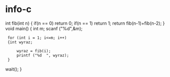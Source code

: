 # info-c
int fib(int n)
{
    if(n == 0) return 0;
    if(n == 1) return 1;
    return fib(n-1)+fib(n-2);
}
void main()
{
int m;
 scanf ("%d",&m);

     for (int i = 1; i<=m; i++)
	 {int wyraz;

         wyraz = fib(i);
		 printf ("%d  ", wyraz);
	 }
	 
wait();
}

